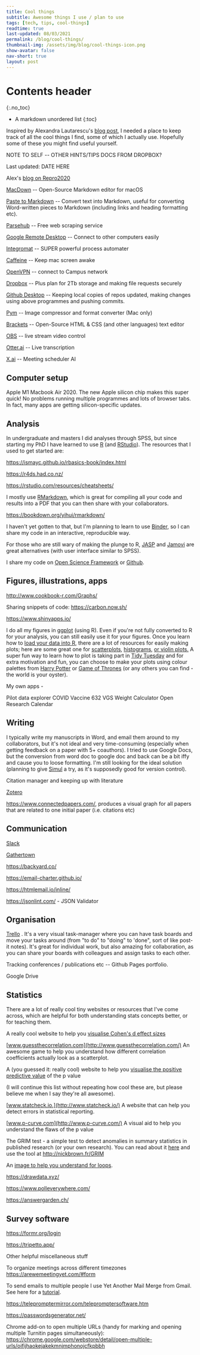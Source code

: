 ```yaml
---
title: Cool things
subtitle: Awesome things I use / plan to use
tags: [tech, tips, cool-things]
readtime: true
last-updated: 08/03/2021
permalink: /blog/cool-things/
thumbnail-img: /assets/img/blog/cool-things-icon.png
show-avatar: false
nav-short: true
layout: post
---
```

# Contents header
{:.no_toc}

* A markdown unordered list
{:toc}

Inspired by Alexandra Lautarescu's [blog post](https://www.alautarescu.com/post/what-i-use-during-my-phd), I needed a place to keep track of all the cool things I find, some of which I actually use. Hopefully some of these you might find useful yourself.

NOTE TO SELF -- OTHER HINTS/TIPS DOCS FROM DROPBOX?

Last updated: DATE HERE

Alex's [blog on Repro2020](https://www.alautarescu.com/post/advanced-methods-in-reproducible-science-2020)

[MacDown](https://macdown.uranusjr.com/) -- Open-Source Markdown editor for macOS

[Paste to Markdown](https://euangoddard.github.io/clipboard2markdown/) -- Convert text into Markdown, useful for converting Word-written pieces to Markdown (including links and heading formatting etc). 

[Parsehub](https://www.parsehub.com/) -- Free web scraping service

[Google Remote Desktop](https://remotedesktop.google.com/home) -- Connect to other computers easily

[Integromat](https://www.integromat.com/en/) -- SUPER powerful process automater

[Caffeine](https://www.macupdate.com/app/mac/24120/caffeine) -- Keep mac screen awake

[OpenVPN](https://openvpn.net/) -- connect to Campus network

[Dropbox](https://www.dropbox.com/plans) -- Plus plan for 2Tb storage and making file requests securely

[Github Desktop](https://desktop.github.com/) -- Keeping local copies of repos updated, making changes using above programmes and pushing commits.

[Pym](https://apps.apple.com/gb/app/pym/id1451733095?mt=12) -- Image compressor and format converter (Mac only)

[Brackets](http://brackets.io/) -- Open-Source HTML & CSS (and other languages) text editor

[OBS](https://obsproject.com/) -- live stream video control

[Otter.ai](https://otter.ai/) -- Live transcription

[X.ai](https://x.ai/) -- Meeting scheduler AI

## Computer setup

Apple M1 Macbook Air 2020. The new Apple silicon chip makes this super quick! No problems running multiple programmes and lots of browser tabs. In fact, many apps are getting silicon-specific updates.  

## Analysis

In undergraduate and masters I did analyses through SPSS, but since starting my PhD I have learned to use [R](https://www.r-project.org/) (and [RStudio](https://rstudio.com/products/rstudio/download/)). The resources that I used to get started are:

<https://ismayc.github.io/rbasics-book/index.html>

<https://r4ds.had.co.nz/>

<https://rstudio.com/resources/cheatsheets/>

I mostly use [RMarkdown](https://rmarkdown.rstudio.com/), which is great for compiling all your code and results into a PDF that you can then share with your collaborators.

<https://bookdown.org/yihui/rmarkdown/>

I haven't yet gotten to that, but I'm planning to learn to use [Binder](https://mybinder.org/), so I can share my code in an interactive, reproducible way.

For those who are still wary of making the plunge to R, [JASP](https://jasp-stats.org/) and [Jamovi](https://www.jamovi.org/) are great alternatives (with user interface similar to SPSS).

I share my code on [Open Science Framework](http://www.osf.io/) or [Github](https://github.com/).

## Figures, illustrations, apps

<http://www.cookbook-r.com/Graphs/>

Sharing snippets of code: <https://carbon.now.sh/>

<https://www.shinyapps.io/>

I do all my figures in [ggplot](https://ggplot2.tidyverse.org/) (using R). Even if you're not fully converted to R for your analysis, you can still easily use it for your figures. Once you learn how to [load your data into R](https://r4ds.had.co.nz/data-import.html), there are a lot of resources for easily making plots; here are some great one for [scatterplots](http://www.sthda.com/english/wiki/ggplot2-scatter-plots-quick-start-guide-r-software-and-data-visualization), [histograms](http://www.sthda.com/english/wiki/ggplot2-histogram-plot-quick-start-guide-r-software-and-data-visualization), [or violin plots.](http://www.sthda.com/english/wiki/ggplot2-violin-plot-quick-start-guide-r-software-and-data-visualization) A super fun way to learn how to plot is taking part in [Tidy Tuesday](https://github.com/rfordatascience/tidytuesday) and for extra motivation and fun, you can choose to make your plots using colour palettes from [Harry Potter](https://github.com/aljrico/harrypotter) or [Game of Thrones](https://github.com/aljrico/gameofthrones) (or any others you can find - the world is your oyster).

My own apps - 

Pilot data explorer
COVID Vaccine
632 VGS Weight Calculator
Open Research Calendar


## Writing

I typically write my manuscripts in Word, and email them around to my collaborators, but it's not ideal and very time-consuming (especially when getting feedback on a paper with 5+ coauthors). I tried to use Google Docs, but the conversion from word doc to google doc and back can be a bit iffy and cause you to loose formatting. I'm still looking for the ideal solution (planning to give [Simul](https://www.simuldocs.com/) a try, as it's supposedly good for version control).

Citation manager and keeping up with literature

[Zotero](https://www.zotero.org/)

<https://www.connectedpapers.com/>, produces a visual graph for all papers that are related to one initial paper (i.e. citations etc)

## Communication

[Slack](https://slack.com/intl/en-gb/) 

[Gathertown](https://gather.town/)

<https://backyard.co/>

<https://email-charter.github.io/>

<https://htmlemail.io/inline/>

<https://jsonlint.com/> - JSON Validator

## Organisation

[Trello](https://trello.com/en) . It's a very visual task-manager where you can have task boards and move your tasks around (from "to do" to "doing" to 'done", sort of like post-it notes). It's great for individual work, but also amazing for collaboration, as you can share your boards with colleagues and assign tasks to each other.

Tracking conferences / publications etc -- Github Pages portfolio.

Google Drive

## Statistics

There are a lot of really cool tiny websites or resources that I've come across, which are helpful for both understanding stats concepts better, or for teaching them.

A really cool website to help you [visualise Cohen's d effect sizes](https://rpsychologist.com/d3/cohend/#:~:text=An%20Interactive%20Visualization&text=The%20Cohen's%20d%20effect%20size,0.8)

[www.guessthecorrelation.com](http://www.guessthecorrelation.com/) An awesome game to help you understand how different correlation coefficients actually look as a scatterplot.

A (you guessed it: really cool) website to help you [visualise the positive predictive value](http://shiny.ieis.tue.nl/PPV/) of the p value

(I will continue this list without repeating how cool these are, but please believe me when I say they're all awesome).

[www.statcheck.io.](http://www.statcheck.io/) A website that can help you detect errors in statistical reporting.

[www.p-curve.com](http://www.p-curve.com/) A visual aid to help you understand the flaws of the p value

The GRIM test - a simple test to detect anomalies in summary statistics in published research (or your own research). You can read about it [here](https://journals.sagepub.com/doi/abs/10.1177/1948550616673876) and use the tool at <http://nickbrown.fr/GRIM>

An [image to help you understand for loops](https://twitter.com/allison_horst/status/1290774616038809600?s=20).

<https://drawdata.xyz/>

<https://www.polleverywhere.com/>

<https://answergarden.ch/>

## Survey software

<https://formr.org/login>

<https://tripetto.app/>

Other helpful miscellaneous stuff

To organize meetings across different timezones <https://arewemeetingyet.com/#form>

To send emails to multiple people I use Yet Another Mail Merge from Gmail. See here for a [tutorial](https://support.yet-another-mail-merge.com/hc/en-us/articles/115003400145-Send-your-first-email-campaign-with-YAMM-and-Gmail).

<https://telepromptermirror.com/telepromptersoftware.htm>

<https://passwordsgenerator.net/>

Chrome add-on to open multiple URLs (handy for marking and opening multiple Turnitin pages simultaneously): <https://chrome.google.com/webstore/detail/open-multiple-urls/oifijhaokejakekmnjmphonojcfkpbbh>

